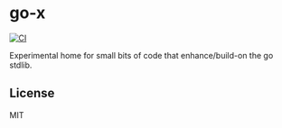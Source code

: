 # go-x

[![CI](https://github.com/neilpa/go-x/workflows/CI/badge.svg)](https://github.com/neilpa/go-x/actions/)

Experimental home for small bits of code that enhance/build-on the go stdlib.

## License

MIT
